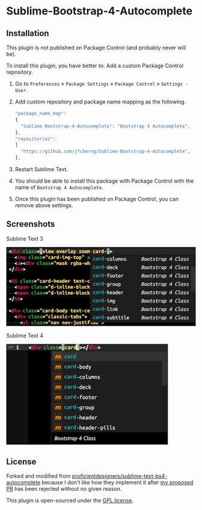 # Sublime-Bootstrap-4-Autocomplete


## Installation

This plugin is not published on Package Control (and probably never will be).

To install this plugin, you have better to: Add a custom Package Control repository.

1. Go to `Preferences` » `Package Settings` » `Package Control` » `Settings - User`.
1. Add custom repository and package name mapping as the following.

   ```javascript
   "package_name_map":
   {
     "Sublime-Bootstrap-4-Autocomplete": "Bootstrap 4 Autocomplete",
   },
   "repositories":
   [
     "https://github.com/jfcherng/Sublime-Bootstrap-4-Autocomplete",
   ],
   ```

1. Restart Sublime Text.
1. You should be able to install this package with Package Control with the name of `Bootstrap 4 Autocomplete`.
1. Once this plugin has been published on Package Control, you can remove above settings.


## Screenshots

Sublime Text 3

![screenshot-st3](docs/screenshot-st3.png)

Sublime Text 4

![screenshot-st4](docs/screenshot-st4.png)


## License

Forked and modified from [proficientdesigners/sublime-text-bs4-autocomplete](https://github.com/proficientdesigners/sublime-text-bs4-autocomplete)
because I don't like how they implement it after [my proposed PR](https://github.com/proficientdesigners/sublime-text-bs4-autocomplete/pull/3) has been rejected without no given reason.

This plugin is open-sourced under the [GPL license](https://www.gnu.org/licenses/gpl-3.0.en.html).
